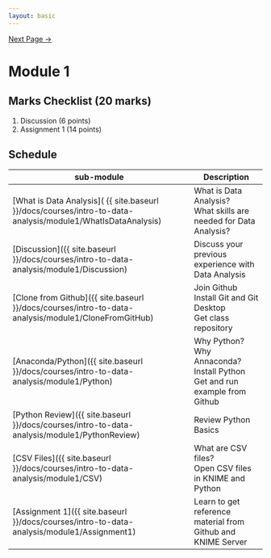 ```yaml
---
layout: basic
---
```


<div class="nav-links"> 
<a href=" {{ site.baseurl }}/docs/courses/intro-to-data-analysis/module1/WhatIsDataAnalysis " class="next-link">Next Page &rarr;</a> 
</div>

# Module 1

## Marks Checklist (20 marks)

1.  Discussion (6 points)
2.  Assignment 1 (14 points) 

## Schedule

| sub-module|Description|
|---|---|
|[What is Data Analysis]( {{ site.baseurl }}/docs/courses/intro-to-data-analysis/module1/WhatIsDataAnalysis) | What is Data Analysis?<br>What skills are needed for Data Analysis? |
|[Discussion]({{ site.baseurl }}/docs/courses/intro-to-data-analysis/module1/Discussion) | Discuss your previous experience with Data Analysis |
|[Clone from Github]({{ site.baseurl }}/docs/courses/intro-to-data-analysis/module1/CloneFromGitHub) | Join Github <br> Install Git and Git Desktop <br> Get class repository |
|[Anaconda/Python]({{ site.baseurl }}/docs/courses/intro-to-data-analysis/module1/Python) | Why Python? Why Annaconda? <br>Install Python<br> Get and run example from Github|  
|[Python Review]({{ site.baseurl }}/docs/courses/intro-to-data-analysis/module1/PythonReview) | Review Python Basics|  
|[CSV Files]({{ site.baseurl }}/docs/courses/intro-to-data-analysis/module1/CSV) | What are CSV files? <br>Open CSV files in KNIME and Python<br>|  
|[Assignment 1]({{ site.baseurl }}/docs/courses/intro-to-data-analysis/module1/Assignment1) | Learn to get reference material from Github and KNIME Server |    


